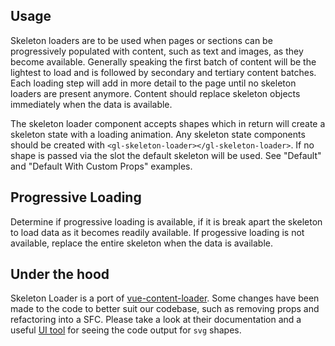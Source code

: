 ## Usage

Skeleton loaders are to be used when pages or sections can be progressively populated with content, such as text and images, as they become available. Generally speaking the first batch of content will be the lightest to load and is followed by secondary and tertiary content batches. Each loading step will add in more detail to the page until no skeleton loaders are present anymore. Content should replace skeleton objects immediately when the data is available.

The skeleton loader component accepts shapes which in return will create a skeleton state with a loading animation. Any skeleton state components should be created with `<gl-skeleton-loader></gl-skeleton-loader>`. If no shape is passed via the slot the default skeleton will be used. See "Default" and "Default With Custom Props" examples.

## Progressive Loading

Determine if progressive loading is available, if it is break apart the skeleton to load data as it becomes readily available. If progessive loading is not available, replace the entire skeleton when the data is available.


## Under the hood

Skeleton Loader is a port of [vue-content-loader](https://github.com/egoist/vue-content-loader). Some changes have been made to the code to better suit our codebase, such as removing props and refactoring into a SFC. Please take a look at their documentation and a useful [UI tool](http://danilowoz.com/create-vue-content-loader/) for seeing the code output for `svg` shapes.